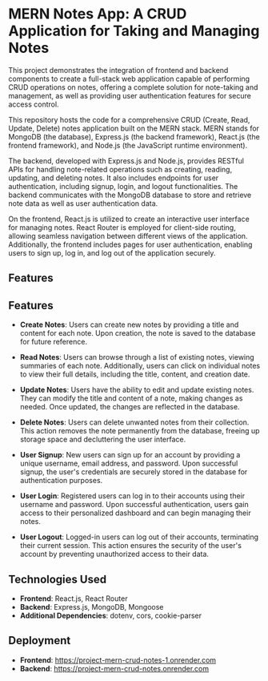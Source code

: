 # MERN Notes App: A CRUD Application for Taking and Managing Notes

This project demonstrates the integration of frontend and backend components to create a full-stack web application capable of performing CRUD operations on notes, offering a complete solution for note-taking and management, as well as providing user authentication features for secure access control.

This repository hosts the code for a comprehensive CRUD (Create, Read, Update, Delete) notes application built on the MERN stack. MERN stands for MongoDB (the database), Express.js (the backend framework), React.js (the frontend framework), and Node.js (the JavaScript runtime environment).

The backend, developed with Express.js and Node.js, provides RESTful APIs for handling note-related operations such as creating, reading, updating, and deleting notes. It also includes endpoints for user authentication, including signup, login, and logout functionalities. The backend communicates with the MongoDB database to store and retrieve note data as well as user authentication data.

On the frontend, React.js is utilized to create an interactive user interface for managing notes. React Router is employed for client-side routing, allowing seamless navigation between different views of the application. Additionally, the frontend includes pages for user authentication, enabling users to sign up, log in, and log out of the application securely.

## Features

## Features

- **Create Notes**: Users can create new notes by providing a title and content for each note. Upon creation, the note is saved to the database for future reference.

- **Read Notes**: Users can browse through a list of existing notes, viewing summaries of each note. Additionally, users can click on individual notes to view their full details, including the title, content, and creation date.

- **Update Notes**: Users have the ability to edit and update existing notes. They can modify the title and content of a note, making changes as needed. Once updated, the changes are reflected in the database.

- **Delete Notes**: Users can delete unwanted notes from their collection. This action removes the note permanently from the database, freeing up storage space and decluttering the user interface.

- **User Signup**: New users can sign up for an account by providing a unique username, email address, and password. Upon successful signup, the user's credentials are securely stored in the database for authentication purposes.

- **User Login**: Registered users can log in to their accounts using their username and password. Upon successful authentication, users gain access to their personalized dashboard and can begin managing their notes.

- **User Logout**: Logged-in users can log out of their accounts, terminating their current session. This action ensures the security of the user's account by preventing unauthorized access to their data.

## Technologies Used

- **Frontend**: React.js, React Router
- **Backend**: Express.js, MongoDB, Mongoose
- **Additional Dependencies**: dotenv, cors, cookie-parser

## Deployment

- **Frontend**: https://project-mern-crud-notes-1.onrender.com
- **Backend**: https://project-mern-crud-notes.onrender.com
